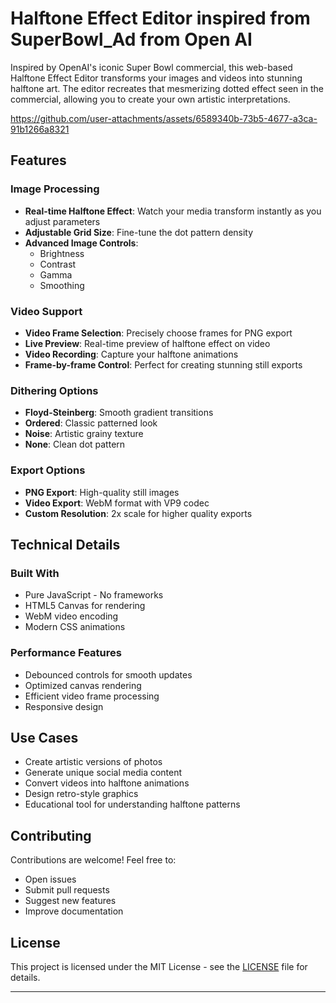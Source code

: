 # Halftone Effect Editor inspired from SuperBowl_Ad from Open AI

Inspired by OpenAI's iconic Super Bowl commercial, this web-based Halftone Effect Editor transforms your images and videos into stunning halftone art. The editor recreates that mesmerizing dotted effect seen in the commercial, allowing you to create your own artistic interpretations.

https://github.com/user-attachments/assets/6589340b-73b5-4677-a3ca-91b1266a8321

##  Features

###  Image Processing
- **Real-time Halftone Effect**: Watch your media transform instantly as you adjust parameters
- **Adjustable Grid Size**: Fine-tune the dot pattern density
- **Advanced Image Controls**:
  - Brightness
  - Contrast
  - Gamma
  - Smoothing

###  Video Support
- **Video Frame Selection**: Precisely choose frames for PNG export
- **Live Preview**: Real-time preview of halftone effect on video
- **Video Recording**: Capture your halftone animations
- **Frame-by-frame Control**: Perfect for creating stunning still exports

###  Dithering Options
- **Floyd-Steinberg**: Smooth gradient transitions
- **Ordered**: Classic patterned look
- **Noise**: Artistic grainy texture
- **None**: Clean dot pattern

###  Export Options
- **PNG Export**: High-quality still images
- **Video Export**: WebM format with VP9 codec
- **Custom Resolution**: 2x scale for higher quality exports

##  Technical Details

### Built With
- Pure JavaScript - No frameworks
- HTML5 Canvas for rendering
- WebM video encoding
- Modern CSS animations

### Performance Features
- Debounced controls for smooth updates
- Optimized canvas rendering
- Efficient video frame processing
- Responsive design

##  Use Cases

- Create artistic versions of photos
- Generate unique social media content
- Convert videos into halftone animations
- Design retro-style graphics
- Educational tool for understanding halftone patterns

##  Contributing

Contributions are welcome! Feel free to:
- Open issues
- Submit pull requests
- Suggest new features
- Improve documentation

##  License

This project is licensed under the MIT License - see the [LICENSE](LICENSE) file for details.

---
